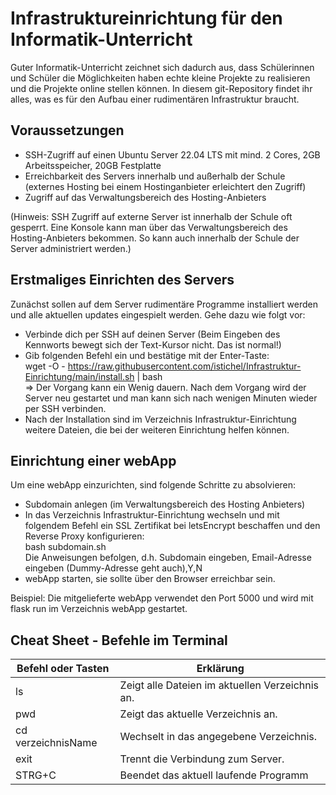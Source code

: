 # Infrastruktureinrichtung für den Informatik-Unterricht
Guter Informatik-Unterricht zeichnet sich dadurch aus, dass Schülerinnen und Schüler die Möglichkeiten haben echte kleine Projekte zu realisieren und die Projekte online stellen können.
In diesem git-Repository findet ihr alles, was es für den Aufbau einer rudimentären Infrastruktur braucht.

## Voraussetzungen
* SSH-Zugriff auf einen Ubuntu Server 22.04 LTS mit mind. 2 Cores, 2GB Arbeitsspeicher, 20GB Festplatte
* Erreichbarkeit des Servers innerhalb und außerhalb der Schule (externes Hosting bei einem Hostinganbieter erleichtert den Zugriff) 
* Zugriff auf das Verwaltungsbereich des Hosting-Anbieters

(Hinweis: SSH Zugriff auf externe Server ist innerhalb der Schule oft gesperrt. Eine Konsole kann man über das Verwaltungsbereich des Hosting-Anbieters bekommen. So kann auch innerhalb der Schule der Server administriert werden.)

## Erstmaliges Einrichten des Servers
Zunächst sollen auf dem Server rudimentäre Programme installiert werden und alle aktuellen updates eingespielt werden. Gehe dazu wie folgt vor:
* Verbinde dich per SSH auf deinen Server (Beim Eingeben des Kennworts bewegt sich der Text-Kursor nicht. Das ist normal!)
* Gib folgenden Befehl ein und bestätige mit der Enter-Taste:\
  wget -O - https://raw.githubusercontent.com/istichel/Infrastruktur-Einrichtung/main/install.sh | bash\
  => Der Vorgang kann ein Wenig dauern. Nach dem Vorgang wird der Server neu gestartet und man kann sich nach wenigen Minuten wieder per SSH verbinden.
 * Nach der Installation sind im Verzeichnis Infrastruktur-Einrichtung weitere Dateien, die bei der weiteren Einrichtung helfen können.

## Einrichtung einer webApp
Um eine webApp einzurichten, sind folgende Schritte zu absolvieren:
* Subdomain anlegen (im Verwaltungsbereich des Hosting Anbieters)
* In das Verzeichnis Infrastruktur-Einrichtung wechseln und mit folgendem Befehl ein SSL Zertifikat bei letsEncrypt beschaffen und den Reverse Proxy konfigurieren: \
  bash subdomain.sh \
  Die Anweisungen befolgen, d.h. Subdomain eingeben, Email-Adresse eingeben (Dummy-Adresse geht auch),Y,N
* webApp starten, sie sollte über den Browser erreichbar sein.

Beispiel:
Die mitgelieferte webApp verwendet den Port 5000 und wird mit flask run im Verzeichnis webApp gestartet.

## Cheat Sheet - Befehle im Terminal
Befehl oder Tasten      | Erklärung 
----------------------- | ----------------------- 
ls                      | Zeigt alle Dateien im aktuellen Verzeichnis an.
pwd                     | Zeigt das aktuelle Verzeichnis an.
cd verzeichnisName      | Wechselt in das angegebene Verzeichnis.
exit                    | Trennt die Verbindung zum Server.
STRG+C                  | Beendet das aktuell laufende Programm
